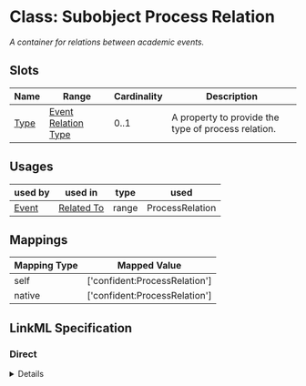 # Class: Subobject Process Relation
_A container for relations between academic events._






<!-- no inheritance hierarchy -->


## Slots

| Name | Range | Cardinality | Description  | 
| ---  | --- | --- | --- | 
| [Type](type.md) | [Event Relation Type](RelationType.md) | 0..1 | A property to provide the type of process relation.  | 


## Usages


| used by | used in | type | used |
| ---  | --- | --- | --- |
| [Event](Event.md) | [Related To](related_to.md) | range | ProcessRelation |












## Mappings

| Mapping Type | Mapped Value |
| ---  | ---  |
| self | ['confident:ProcessRelation'] |
| native | ['confident:ProcessRelation'] |


## LinkML Specification

<!-- TODO: investigate https://stackoverflow.com/questions/37606292/how-to-create-tabbed-code-blocks-in-mkdocs-or-sphinx -->

### Direct

<details>
```yaml
name: ProcessRelation
description: A container for relations between academic events.
title: Subobject Process Relation
from_schema: https://raw.githubusercontent.com/TIBHannover/ConfIDent_schema/%238_naming/src/linkml/ConfIDent_schema.yaml
slots:
- type
slot_usage:
  type:
    name: type
    description: A property to provide the type of process relation.
    range: RelationType

```
</details>

### Induced

<details>
```yaml
name: ProcessRelation
description: A container for relations between academic events.
title: Subobject Process Relation
from_schema: https://raw.githubusercontent.com/TIBHannover/ConfIDent_schema/%238_naming/src/linkml/ConfIDent_schema.yaml
slot_usage:
  type:
    name: type
    description: A property to provide the type of process relation.
    range: RelationType
attributes:
  type:
    name: type
    description: A property to provide the type of process relation.
    title: Type
    from_schema: https://raw.githubusercontent.com/TIBHannover/ConfIDent_schema/%238_naming/src/linkml/ConfIDent_schema.yaml
    abstract: true
    alias: type
    owner: ProcessRelation
    range: RelationType

```
</details>